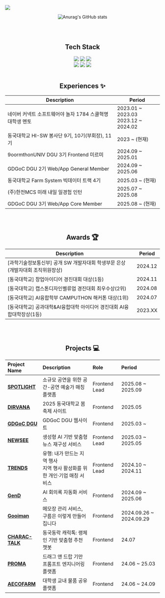 <img src="https://capsule-render.vercel.app/api?type=waving&height=300&color=gradient&text=Jungsun's%20Github&reversal=false&fontColor=ffffff&rotate=-1&fontAlign=50&fontSize=70&textBg=false" />

<div align="center">

![Anurag's GitHub stats](https://github-readme-stats.vercel.app/api?username=leejs0823&show_icons=true&theme=radical)

<br><br>
  
## Tech Stack
<img src="https://img.shields.io/badge/React-61DAFB?style=for-the-badge&logo=react&logoColor=white"/>
<img src="https://img.shields.io/badge/Next.js-000000?style=for-the-badge&logo=nextdotjs&logoColor=white"/>
<img src="https://img.shields.io/badge/React%20Native-61DAFB?style=for-the-badge&logo=react&logoColor=white"><br>
<img src="https://img.shields.io/badge/JavaScript-F7DF1E?style=for-the-badge&logo=javascript&logoColor=black"/>
<img src="https://img.shields.io/badge/TypeScript-3178C6?style=for-the-badge&logo=typescript&logoColor=white"/>
<img src="https://img.shields.io/badge/C++-012A4A?style=for-the-badge&logo=C&logoColor=white">
<br>
<br>

## Experiences ✨

| Description                                                | Period     |
|------------------------------------------------------------|------------|
| 네이버 커넥트 소프트웨어야 놀자 1784 스쿨혁명 대학생 멘토  | 2023.01 ~ 2023.03<br/> 2023.12 ~ 2024.02|
| 동국대학교 HI-SW 봉사단 9기, 10기(부회장), 11기 | 2023 ~ (현재)   |
| 9oormthonUNIV DGU 3기 Frontend 미르미 | 2024.09 ~ 2025.01    |
| GDGoC DGU 2기 Web/App General Member | 2024.09 ~ 2025.06    |
| 동국대학교 Farm System 빅데이터 트랙 4기 | 2025.03 ~ (현재)    |
| (주)한전MCS 미래 내일 일경험 인턴 | 2025.07 ~ 2025.08    |
| GDGoC DGU 3기 Web/App Core Member | 2025.08 ~ (현재)    |
<br>
<br>

## Awards 🏆

| Description                                                | Period     |
|------------------------------------------------------------|------------|
| [과학기술정보통신부] 공개 SW 개발자대회 학생부문 은상(개발자대회 조직위원장상) | 2024.12    |
| [동국대학교] 창업아이디어 경진대회 대상(1등)      | 2024.11    |
| [동국대학교] 캡스톤디자인벨류업 경진대회 최우수상(2위) | 2024.08    |
| [동국대학교] AI융합학부 CAMPUTHON 해커톤 대상(1위)     | 2024.07    |
| [동국대학교] 공과대학&AI융합대학 아이디어 경진대회 AI융합대학장상(1등)      | 2023.XX    |
<br>
<br>

## Projects 💻
| Project Name | Description | Role | Period |
|:-------------|:------------|:-----|:-------|
| [**SPOTLIGHT**](https://github.com/shine-spotlight/Spotlight-FE) | 소규모 공연을 위한 공간-공연 예술가 매칭 플랫폼 | Frontend Lead | 2025.08 ~ 2025.09 |
| [**DIRVANA**](https://github.com/GDSC-DGU/DGU-2025-Festival-FE) | 2025 동국대학교 봄축제 사이트 | Frontend | 2025.05 |
| [**GDGoC DGU**](https://github.com/GDSC-DGU/GDGoC-DGU-Website) | GDGoC DGU 웹사이트 | Frontend | 2025.03 ~  |
| [**NEWSEE**](https://github.com/leejs0823/NewSee-FE) | 생성형 AI 기반 맞춤형 뉴스 재구성 서비스 | Frontend Lead | 2025.03 ~ 2025.05 |
| [**TRENDS**](https://github.com/9oormthon-univ/2024_DANPOONG_TEAM_1_FE) | 유행: 내가 만드는 지역 행사<br>지역 행사 활성화를 위한 개인·기업 매칭 서비스  | Frontend Lead | 2024.10 ~ 2024.11 |
| [**GenD**](https://github.com/2025-1-CECD-HELP/GenD-client) | AI 회의록 자동화 서비스 | Frontend | 2024.09 ~ 2025.06 |
| [**Gooiman**](https://github.com/gooiman/Gooiman_client) | 메모장 관리 서비스, 구름은 이렇게 만들어집니다 | Frontend | 2024.09.26 ~ 2024.09.29 |
| [**CHARAC-TALK**](https://github.com/PROMACAMputhon/front) | 동국동락 캐릭톡: 랭체인 기반 맞춤형 추천 챗봇 | Frontend | 24.07 |
| [**PROMA**](https://github.com/PROMAplatform/proma-front) | 드래그 앤 드랍 기만 프롬프트 엔지니어링 플랫폼 | Frontend | 24.06 ~ 25.03 |
| [**AECOFARM**](https://github.com/AECOFARM/aecofarm-FE) | 대학생 교내 물품 공유 플랫폼 | Frontend | 24.06 ~ 24.09 |
<br>
<br>


</div><br>
